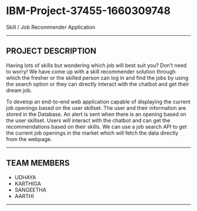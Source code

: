 # IBM-Project-37455-1660309748
Skill / Job Recommender Application
<hr>

##  PROJECT DESCRIPTION

Having lots of skills but wondering which job will best suit you? Don’t need to worry! We have come up with a skill recommender solution through which the fresher or the skilled person can log in and find the jobs by using the search option or they can directly interact with the chatbot and get their dream job.



To develop an end-to-end web application capable of displaying the current job openings based on the user skillset.  The user and their information are stored in the Database.  An alert is sent when there is an opening based on the user skillset. Users will interact with the chatbot and can get the recommendations based on their skills. We can use a job search API to get the current job openings in the market which will fetch the data directly from the webpage.

<hr>

##  TEAM MEMBERS
- UDHAYA
- KARTHIGA
- SANGEETHA
- AARTHI
<hr>
